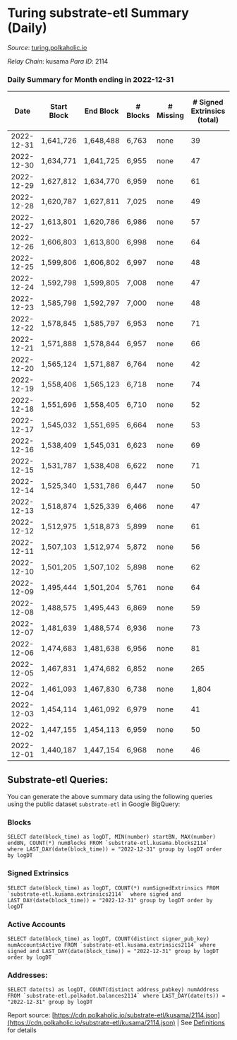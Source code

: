 # Turing substrate-etl Summary (Daily)

_Source_: [turing.polkaholic.io](https://turing.polkaholic.io)

*Relay Chain*: kusama
*Para ID*: 2114



### Daily Summary for Month ending in 2022-12-31


| Date | Start Block | End Block | # Blocks | # Missing | # Signed Extrinsics (total) | # Active Accounts | # Addresses with Balances | # Events | # Transfers | # XCM Transfers In | # XCM Transfers Out |
| ---- | ----------- | --------- | -------- | --------- | --------------------------- | ----------------- | ------------------------- | -------- | ----------- | ------------------ | ------------------- |
| 2022-12-31 | 1,641,726 | 1,648,488 | 6,763 | none  | 39 | 32 | 1,716 | 38,094 | 6  |   | 4  |
| 2022-12-30 | 1,634,771 | 1,641,725 | 6,955 | none  | 47 | 37 | 1,716 | 39,008 | 8  |   | 5  |
| 2022-12-29 | 1,627,812 | 1,634,770 | 6,959 | none  | 61 | 43 | 1,716 | 41,373 | 11  |   | 5  |
| 2022-12-28 | 1,620,787 | 1,627,811 | 7,025 | none  | 49 | 36 | 1,716 | 41,332 | 9  |   | 5  |
| 2022-12-27 | 1,613,801 | 1,620,786 | 6,986 | none  | 57 | 48 | 1,713 | 39,039 | 11  |   | 6  |
| 2022-12-26 | 1,606,803 | 1,613,800 | 6,998 | none  | 64 | 47 | 1,710 | 41,319 | 8  |   | 4  |
| 2022-12-25 | 1,599,806 | 1,606,802 | 6,997 | none  | 48 | 39 |  | 41,344 | 10  |   | 5  |
| 2022-12-24 | 1,592,798 | 1,599,805 | 7,008 | none  | 47 | 43 |  | 39,078 | 5  |   | 2  |
| 2022-12-23 | 1,585,798 | 1,592,797 | 7,000 | none  | 48 | 39 |  | 41,309 | 8  |   | 3  |
| 2022-12-22 | 1,578,845 | 1,585,797 | 6,953 | none  | 71 | 46 |  | 41,361 | 19  |   | 12  |
| 2022-12-21 | 1,571,888 | 1,578,844 | 6,957 | none  | 66 | 48 |  | 39,069 | 14  |   | 5  |
| 2022-12-20 | 1,565,124 | 1,571,887 | 6,764 | none  | 42 | 36 |  | 40,624 | 3  |   | 3  |
| 2022-12-19 | 1,558,406 | 1,565,123 | 6,718 | none  | 74 | 45 |  | 38,371 | 13  |   | 6  |
| 2022-12-18 | 1,551,696 | 1,558,405 | 6,710 | none  | 52 | 41 | 1,711 | 38,105 | 6  |   | 4  |
| 2022-12-17 | 1,545,032 | 1,551,695 | 6,664 | none  | 53 | 39 | 1,711 | 37,940 | 2  |   | 1  |
| 2022-12-16 | 1,538,409 | 1,545,031 | 6,623 | none  | 69 | 53 | 1,711 | 37,937 | 19  | 1  | 7  |
| 2022-12-15 | 1,531,787 | 1,538,408 | 6,622 | none  | 71 | 45 | 1,705 | 37,796 | 7  |   | 2  |
| 2022-12-14 | 1,525,340 | 1,531,786 | 6,447 | none  | 50 | 45 | 1,706 | 35,768 | 6  |   | 3  |
| 2022-12-13 | 1,518,874 | 1,525,339 | 6,466 | none  | 47 | 34 | 1,706 | 37,303 | 6  |   | 4  |
| 2022-12-12 | 1,512,975 | 1,518,873 | 5,899 | none  | 61 | 48 | 1,706 | 31,793 | 9  |   | 3  |
| 2022-12-11 | 1,507,103 | 1,512,974 | 5,872 | none  | 56 | 46 |  | 33,783 | 7  |   | 3  |
| 2022-12-10 | 1,501,205 | 1,507,102 | 5,898 | none  | 62 | 43 | 1,706 | 33,904 | 3  |   | 3  |
| 2022-12-09 | 1,495,444 | 1,501,204 | 5,761 | none  | 64 | 39 | 1,706 | 33,534 | 5  |   | 3  |
| 2022-12-08 | 1,488,575 | 1,495,443 | 6,869 | none  | 59 | 46 | 1,704 | 37,817 | 12  | 1  | 5  |
| 2022-12-07 | 1,481,639 | 1,488,574 | 6,936 | none  | 73 | 51 | 1,704 | 40,100 | 11  |   | 7  |
| 2022-12-06 | 1,474,683 | 1,481,638 | 6,956 | none  | 81 | 60 | 1,704 | 37,950 | 20  |   | 8  |
| 2022-12-05 | 1,467,831 | 1,474,682 | 6,852 | none  | 265 | 163 | 1,703 | 40,963 | 1,003  |   | 23  |
| 2022-12-04 | 1,461,093 | 1,467,830 | 6,738 | none  | 1,804 | 44 | 1,699 | 50,436 | 468  |   | 6  |
| 2022-12-03 | 1,454,114 | 1,461,092 | 6,979 | none  | 41 | 34 | 1,695 | 39,133 | 7  |   | 5  |
| 2022-12-02 | 1,447,155 | 1,454,113 | 6,959 | none  | 50 | 45 | 1,695 | 37,080 | 11  |   | 4  |
| 2022-12-01 | 1,440,187 | 1,447,154 | 6,968 | none  | 46 | 39 | 1,694 | 39,085 | 6  |   | 3  |

## Substrate-etl Queries:
You can generate the above summary data using the following queries using the public dataset `substrate-etl` in Google BigQuery:


### Blocks
```
SELECT date(block_time) as logDT, MIN(number) startBN, MAX(number) endBN, COUNT(*) numBlocks FROM `substrate-etl.kusama.blocks2114`  where LAST_DAY(date(block_time)) = "2022-12-31" group by logDT order by logDT
```


### Signed Extrinsics
```
SELECT date(block_time) as logDT, COUNT(*) numSignedExtrinsics FROM `substrate-etl.kusama.extrinsics2114`  where signed and LAST_DAY(date(block_time)) = "2022-12-31" group by logDT order by logDT
```


### Active Accounts
```
SELECT date(block_time) as logDT, COUNT(distinct signer_pub_key) numAccountsActive FROM `substrate-etl.kusama.extrinsics2114` where signed and LAST_DAY(date(block_time)) = "2022-12-31" group by logDT order by logDT
```


### Addresses:
```
SELECT date(ts) as logDT, COUNT(distinct address_pubkey) numAddress FROM `substrate-etl.polkadot.balances2114` where LAST_DAY(date(ts)) = "2022-12-31" group by logDT
```



Report source: [https://cdn.polkaholic.io/substrate-etl/kusama/2114.json](https://cdn.polkaholic.io/substrate-etl/kusama/2114.json) | See [Definitions](/DEFINITIONS.md) for details

